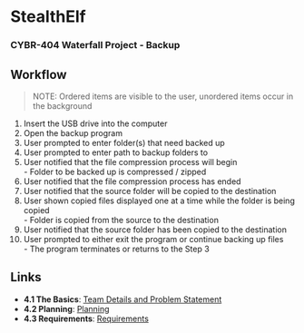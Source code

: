 # StealthElf
### CYBR-404 Waterfall Project - Backup

## Workflow
> NOTE: Ordered items are visible to the user, unordered items occur in the background
1. Insert the USB drive into the computer
2. Open the backup program
3. User prompted to enter folder(s) that need backed up
4. User prompted to enter path to backup folders to
5. User notified that the file compression process will begin <br>
        - Folder to be backed up is compressed / zipped <br>
6. User notified that the file compression process has ended
7. User notified that the source folder will be copied to the destination
8. User shown copied files displayed one at a time while the folder is being copied <br>
        - Folder is copied from the source to the destination <br>
9. User notified that the source folder has been copied to the destination
10. User prompted to either exit the program or continue backing up files <br>
        - The program terminates or returns to the Step 3 <br>

## Links
- **4.1  The Basics**:  [Team Details and Problem Statement](https://github.com/jschnell13/StealthElf/blob/main/Documentation/Team%20Details%20and%20Problem%20Statement.md) <br>
- **4.2  Planning**:  [Planning](https://github.com/jschnell13/StealthElf/blob/main/Documentation/Planning.md) <br>
- **4.3  Requirements**:  [Requirements](https://github.com/jschnell13/StealthElf/blob/main/Documentation/Requirements.md)
